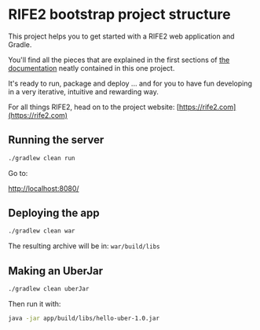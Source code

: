 # RIFE2 bootstrap project structure

This project helps you to get started with a RIFE2 web application and Gradle.

You'll find all the pieces that are explained in the first sections of
[the documentation](https://github.com/gbevin/rife2/wiki) neatly contained
in this one project.

It's ready to run, package and deploy ... and for you to have fun developing
in a very iterative, intuitive and rewarding way.

For all things RIFE2, head on to the project website:
[https://rife2.com](https://rife2.com)

## Running the server

```bash
./gradlew clean run
```

Go to:

[http://localhost:8080/](http://localhost:8080/)


## Deploying the app

```bash
./gradlew clean war
```

The resulting archive will be in:
`war/build/libs`


## Making an UberJar


```bash
./gradlew clean uberJar
```

Then run it with:

```bash
java -jar app/build/libs/hello-uber-1.0.jar
```